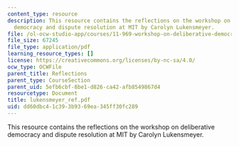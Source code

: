 ```yaml
---
content_type: resource
description: This resource contains the reflections on the workshop on deliberative
  democracy and dispute resolution at MIT by Carolyn Lukensmeyer.
file: /ol-ocw-studio-app/courses/11-969-workshop-on-deliberative-democracy-and-dispute-resolution-summer-2005/dd60dbc41c393b9369ea345ff30fc289_lukensmeyer_ref.pdf
file_size: 67245
file_type: application/pdf
learning_resource_types: []
license: https://creativecommons.org/licenses/by-nc-sa/4.0/
ocw_type: OCWFile
parent_title: Reflections
parent_type: CourseSection
parent_uid: 5efb6cbf-8be1-d826-ca42-afb8549867d4
resourcetype: Document
title: lukensmeyer_ref.pdf
uid: dd60dbc4-1c39-3b93-69ea-345ff30fc289
---
```

This resource contains the reflections on the workshop on deliberative democracy and dispute resolution at MIT by Carolyn Lukensmeyer.